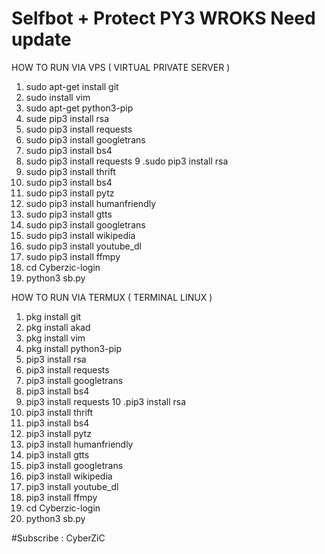 # Selfbot + Protect PY3 WROKS Need update
 
HOW TO RUN VIA VPS ( VIRTUAL PRIVATE SERVER )
1. sudo apt-get install git
2. sudo install vim
3. sudo apt-get python3-pip
4. sude pip3 install rsa
5. sudo pip3 install requests
6. sudo pip3 install googletrans
7. sudo pip3 install bs4
8. sudo pip3 install requests
9 .sudo pip3 install rsa
10. sudo pip3 install thrift
11. sudo pip3 install bs4
12. sudo pip3 install pytz
13. sudo pip3 install humanfriendly
14. sudo pip3 install gtts
15. sudo pip3 install googletrans
16. sudo pip3 install wikipedia
17. sudo pip3 install youtube_dl
18. sudo pip3 install ffmpy
19. cd Cyberzic-login
20. python3 sb.py


HOW TO RUN VIA TERMUX ( TERMINAL LINUX )
1. pkg install git
2. pkg install akad
3. pkg install vim
4. pkg install python3-pip
5. pip3 install rsa
6. pip3 install requests
7. pip3 install googletrans
8. pip3 install bs4
9. pip3 install requests
10 .pip3 install rsa
11. pip3 install thrift
12. pip3 install bs4
13. pip3 install pytz
14. pip3 install humanfriendly
15. pip3 install gtts
16. pip3 install googletrans
17. pip3 install wikipedia
18. pip3 install youtube_dl
19. pip3 install ffmpy
20. cd Cyberzic-login
21. python3 sb.py

#Subscribe : CyberZiC
